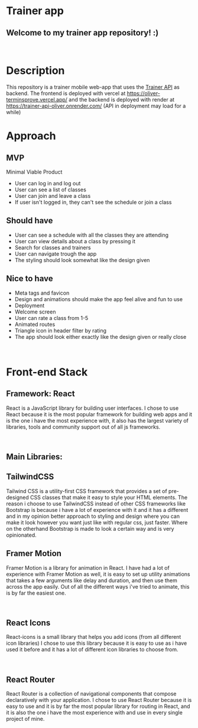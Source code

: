 # Trainer app

## Welcome to my trainer app repository! :)

<br />

# Description

This repository is a trainer mobile web-app that uses the [Trainer API](https://github.com/OtakuBoy420/trainer-api) as backend.
The frontend is deployed with vercel at https://oliver-terminsprove.vercel.app/ and the backend is deployed with render at https://trainer-api-oliver.onrender.com/
(API in deployment may load for a while)

# Approach

## MVP

Minimal Viable Product

- User can log in and log out
- User can see a list of classes
- User can join and leave a class
- If user isn't logged in, they can't see the schedule or join a class

## Should have

- User can see a schedule with all the classes they are attending
- User can view details about a class by pressing it
- Search for classes and trainers
- User can navigate trough the app
- The styling should look somewhat like the design given

## Nice to have

- Meta tags and favicon
- Design and animations should make the app feel alive and fun to use
- Deployment
- Welcome screen
- User can rate a class from 1-5
- Animated routes
- Triangle icon in header filter by rating
- The app should look either exactly like the design given or really close

<br>

# Front-end Stack

## Framework: React

React is a JavaScript library for building user interfaces. I chose to use React because it is the most popular framework for building web apps and it is the one i have the most experience with, it also has the largest variety of libraries, tools and community support out of all js frameworks.

<br>

## Main Libraries:

## TailwindCSS

Tailwind CSS is a utility-first CSS framework that provides a set of pre-designed CSS classes that make it easy to style your HTML elements. The reason i choose to use TailwindCSS instead of other CSS frameworks like Bootstrap is because i have a lot of experience with it and it has a different and in my opinion better approach to styling and design where you can make it look however you want just like with regular css, just faster. Where on the otherhand Bootstrap is made to look a certain way and is very opinionated.

## Framer Motion

Framer Motion is a library for animation in React. I have had a lot of experience with Framer Motion as well, it is easy to set up utility animations that takes a few arguments like delay and duration, and then use them across the app easily. Out of all the different ways i've tried to animate, this is by far the easiest one.

<br>

## React Icons

React-icons is a small library that helps you add icons (from all different icon libraries) I chose to use this library because it is easy to use as i have used it before and it has a lot of different icon libraries to choose from.

<br>

## React Router

React Router is a collection of navigational components that compose declaratively with your application. I chose to use React Router because it is easy to use and it is by far the most popular library for routing in React, and it is also the one i have the most experience with and use in every single project of mine.
